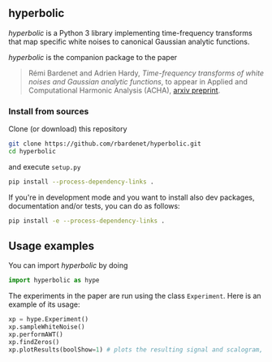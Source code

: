 ## hyperbolic

_hyperbolic_ is a Python 3 library implementing time-frequency transforms that map specific white noises to canonical Gaussian analytic functions. 

_hyperbolic_ is the companion package to the paper
> Rémi Bardenet and Adrien Hardy, *Time-frequency transforms of white noises and Gaussian analytic functions*, to appear in Applied and Computational Harmonic Analysis (ACHA), [arxiv preprint](https://arxiv.org/abs/1807.11554).

### Install from sources

Clone (or download) this repository

```bash
git clone https://github.com/rbardenet/hyperbolic.git
cd hyperbolic
```

and execute `setup.py`

```bash
pip install --process-dependency-links .
```

If you're in development mode and you want to install also dev packages, documentation and/or tests, you can do as follows:

```bash
pip install -e --process-dependency-links .
```

## Usage examples

You can import *hyperbolic* by doing

```python
import hyperbolic as hype
```

The experiments in the paper are run using the class `Experiment`. Here is an example of its usage:

```python
xp = hype.Experiment()
xp.sampleWhiteNoise()
xp.performAWT()
xp.findZeros()
xp.plotResults(boolShow=1) # plots the resulting signal and scalogram, and saves the figures
```
